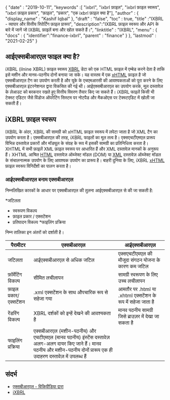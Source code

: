 {
  "date" : "2019-10-11",
  "keywords" :[ "ixbrl", "ixbrl फ़ाइल", "ixbrl फ़ाइल स्वरूप", "ixbrl फ़ाइल प्रकार", "फ़ाइल", "प्रकार", "एक ixbrl फ़ाइल क्या है"],
  "author" : {
    "display_name" : "Kashif Iqbal"
},
  "draft" : "false",
  "toc" : true,
  "title" :"IXBRL - व्यापार और वित्तीय रिपोर्टिंग फ़ाइल प्रारूप",
  "description":"IXBRL फ़ाइल स्वरूप और API के बारे में जानें जो IXBRL फ़ाइलें बना और खोल सकते हैं।",
  "linktitle" : "IXBRL",
  "menu" : {
    "docs" : {
      "identifier":"finance-ixbrl",
      "parent" : "finance"
}
},
  "lastmod" : "2021-02-25"
}

## आईएक्सबीआरएल फाइल क्या है?

iXBRL (ilnine XBRL) फ़ाइल स्वरूप [XBRL](/hi/finance/xbrl/) डेटा को एक HTML फ़ाइल में एम्बेड करने देता है ताकि इसे मशीन और मानव-पठनीय दोनों बनाया जा सके। यह वास्तव में एक [xHTML](/hi/web/xhtml/) फ़ाइल है जो एक्सबीआरएल टैग का उपयोग करती है और यूके के एचएमआरसी की आवश्यकताओं को पूरा करने के लिए एक्सबीआरएल इंटरनेशनल द्वारा विकसित की गई थी। आईएक्सबीआरएल का उपयोग करके, मूल दस्तावेज़ के लेआउट को बरकरार रखते हुए वित्तीय विवरण तैयार किए जा सकते हैं। iXBRL फाइलें किसी भी टेक्स्ट एडिटर जैसे विंडोज ऑपरेटिंग सिस्टम पर नोटपैड और मैकओएस पर टेक्स्टएडिट में खोली जा सकती हैं।

## iXBRL फ़ाइल स्वरूप

IXBRL के अंदर, XBRL की सामग्री को xHTML फ़ाइल स्वरूप में लपेटा जाता है जो XML टैग का उपयोग करता है। एक्सबीआरएल की तरह,<xbrl> iXBRL फाइलों का मूल तत्व है। एक्सएचटीएमएल प्रारूप विभिन्न दस्तावेज़ प्रकारों और मॉड्यूल के संग्रह के रूप में इसकी सामग्री का प्रतिनिधित्व करता है। XHTML में सभी फ़ाइलें XML फ़ाइल स्वरूप पर आधारित हैं और XML दस्तावेज़ मानकों के अनुरूप हैं। XHTML आश्रित [HTML](/hi/web/html/) दस्तावेज़ ऑब्जेक्ट मॉडल (DOM) या [XML](/hi/web/xml/) दस्तावेज़ ऑब्जेक्ट मॉडल के संचालनात्मक उपयोग के लिए आवश्यक उपयोग का प्रारूप है। बाहरी दुनिया के लिए, iXBRL [xHTML](/hi/web/xhtml/) फ़ाइल स्वरूप विनिर्देशों का पालन करता है।

### आईएक्सबीआरएल बनाम एक्सबीआरएल

निम्नलिखित कारकों के आधार पर एक्सबीआरएल की तुलना आईएक्सबीआरएल से की जा सकती है:

*जटिलता
* स्वरूपण विकल्प
* फ़ाइल प्रकार / एक्सटेंशन
* प्रतिपादन विकल्प
*फाइलिंग प्रक्रिया

निम्न तालिका इन अंतरों को दर्शाती है।

|पैरामीटर|एक्सबीआरएल|आईएक्सबीआरएल|
---|---|---|
|जटिलता|आईएक्सबीआरएल से अधिक जटिल|एक्सएचटीएमएल की मौजूदा संगठन योजना के कारण कम जटिल|
|फ़ॉर्मेटिंग विकल्प|सीमित लचीलापन|सामग्री स्वरूपण के लिए उच्च लचीलापन|
|फ़ाइल प्रकार/एक्सटेंशन|.xml एक्सटेंशन के साथ औपचारिक रूप से सहेजा गया|आमतौर पर .html या .xhtml एक्सटेंशन के रूप में सहेजा जाता है|
|रेंडरिंग विकल्प|XBRL दर्शकों को इन्हें देखने की आवश्यकता है|मानव पठनीय सामग्री जिसे ब्राउज़र में देखा जा सकता है|
|फाइलिंग प्रक्रिया| एक्सबीआरएल (मशीन-पठनीय) और एचटीएमएल (मानव पठनीय) इंस्टेंस दस्तावेज़ अलग-अलग दायर किए जाने हैं। मानव पठनीय और मशीन-पठनीय दोनों प्रारूप एक ही उदाहरण दस्तावेज़ में उपलब्ध हैं|

## संदर्भ

* [एक्सबीआरएल - विकिपीडिया द्वारा](https://en.wikipedia.org/wiki/XBRL)
* [iXBRL](https://www.xbrl.org/the-standard/what/ixbrl/)


